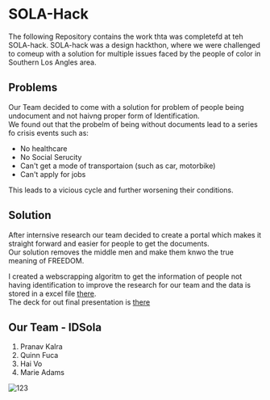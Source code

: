 # SOLA-Hack
The following Repository contains the work thta was completefd at teh SOLA-hack. 
SOLA-hack was a design hackthon, where we were challenged to comeup with a solution for multiple issues
faced by the people of color in Southern Los Angles area. 

## Problems 
Our Team decided to come with a solution for problem of people being undocument and not haivng proper form of Identification.   
We found out that the probelm of being without documents lead to a series fo crisis events such as: 
* No healthcare
* No Social Serucity 
* Can't get a mode of transportaion (such as car, motorbike)
* Can't apply for jobs

This leads to a vicious cycle and further worsening their conditions. 

## Solution
After internsive research our team decided to create a portal which makes it straight forward and easier for people
to get the documents.  
Our solution removes the middle men and make them knwo the true meaning of FREEDOM.

I created a webscrapping algoritm to get the information of people not having identification to improve the research
for our team and the data is stored in a excel file [there](https://github.com/kalrapranav/SOLA-Hack/blob/master/Research/Research.xlsx).  
The deck for out final presentation is [there](https://github.com/kalrapranav/SOLA-Hack/blob/master/Deck/KeyIDSOLA%20hack%20-%20deck.pdf) 

## Our Team - IDSola
1. Pranav Kalra
2. Quinn Fuca
3. Hai Vo
4. Marie Adams

![123](https://user-images.githubusercontent.com/19777060/57585682-338d5300-74a0-11e9-9b7a-7c83b4421b9e.jpg)
